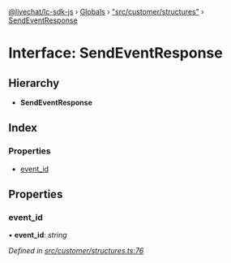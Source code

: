[@livechat/lc-sdk-js](../README.md) › [Globals](../globals.md) › ["src/customer/structures"](../modules/_src_customer_structures_.md) › [SendEventResponse](_src_customer_structures_.sendeventresponse.md)

# Interface: SendEventResponse

## Hierarchy

* **SendEventResponse**

## Index

### Properties

* [event_id](_src_customer_structures_.sendeventresponse.md#event_id)

## Properties

###  event_id

• **event_id**: *string*

*Defined in [src/customer/structures.ts:76](https://github.com/livechat/lc-sdk-js/blob/04572ce/src/customer/structures.ts#L76)*
